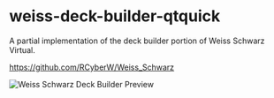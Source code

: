 # weiss-deck-builder-qtquick

A partial implementation of the deck builder portion of Weiss Schwarz Virtual.

https://github.com/RCyberW/Weiss_Schwarz

![Weiss Schwarz Deck Builder Preview](https://bytebucket.org/Ryochan7/weiss-deck-builder-qtquick/raw/master/weiss_deck_builder_qml_preview.png "Weiss Schwarz Deck Builder Preview")

